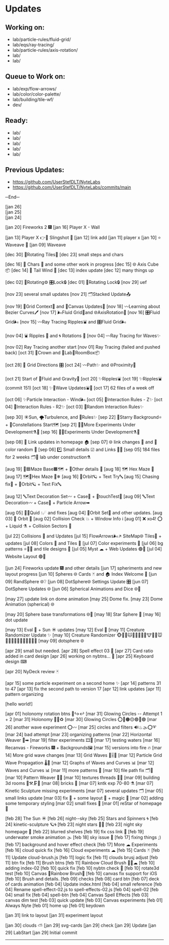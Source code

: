# Updates

## Working on:

* lab/particle-rules/fluid-grid/
* lab/eqs/ray-tracing/
* lab/particle-rules/axis-rotation/
* lab/
* lab/


## Queue to Work on:

* lab/exp/flow-arrows/
* lab/color/color-palette/
* lab/building/tile-wf/
* dev/


## Ready:

* lab/
* lab/
* lab/
* lab/
* lab/


## Previous Updates:

* https://github.com/UserStefDLT/NyteLabs
* https://github.com/UserStefDLT/NyteLabs/commits/main

─End─

[jan 26]    
[jan 25]    
[jan 24]    

[jan 20]    Fireworks 2 🎆
[jan 16]    Player X - Wall

[jan 13]    Player X 👉📲 Slingshot 🏹
[jan 12]    link add
[jan 11]    player x
[jan 10]    ⭐ Waveave 🍭
[jan 09]    Waveave

[dec 30]    🌌Rotating Tiles💠
[dec 23]    small steps and chars

[dec 16]    🔡 Chars 🔣 and some other work in progress
[dec 15]    🌐 Axis Cube 📦
[dec 14]    🛫 Tail Wind 🛬
[dec 13]    index update
[dec 12]    many things up

[dec 02]    🔄Rotating⚙ 🎛Lock🔒
[dec 01]    🔄Rotating Lock🔒
[nov 29]    uef

[nov 23]    several small updates
[nov 21]    🗂Stacked Update📤

[nov 19]    💠Grid Context🔷 and 🎨Canvas Updates🔧
[nov 18]    〰Learning about Bezier Curves🖊
[nov 17]    🌬Fluid Grid🍭and 🌐AxisRotation💫
[nov 16]    🎛Fluid Grid🌬
[nov 15]    〰Ray Tracing Ripples⛲ and 🎛Fluid Grid🌬

[nov 04]     ⛲ Ripples 🌊 and 🌀 Rotations 🔄
[nov 04]     〰Ray Tracing for Waves✨

[nov 02]	Ray Tracing another start
[nov 01]	Ray Tracing (failed and pushed back)
[oct 31]	👑Crown and 🧪Lab🔬RoomBox📦

[oct 28]	🎡 Grid Directions 🎛
[oct 24]	〰Path✨ and 🌐Proximity🧮

[oct 21]	Start of 🌊Fluid and Gravity🌌
[oct 20]	✨Ripples⛲
[oct 19]	✨Ripples⛲ (commit 151)
[oct 18]	✨🌊Wave Updates⛲🌈
[oct 17]	62 files of a week off

[oct 06]	✨Particle Interaction - Wind🌬
[oct 05]	🧮Interaction Rules - Z✨
[oct 04]	🧮Interaction Rules - R2✨
[oct 03]	🧮Random Interaction Rules✨

[sep 30]	☀Sun, 🌪Turbulence, and 🧮Rules✨
[sep 22]	🌠Starry Background⭐ + 🌌Constellations Start🗺
[sep 21]	🥽🥼More Experiments Under Development⚗🧪
[sep 16]	🥽🥼Experiments Under Development⚗🧪

[sep 08]	🔗 Link updates in homepage 🏠
[sep 07]	🌐 link changes 🔗 and 🎨 color random 🎲
[sep 06]	*️⃣ Small details ☑ and Links 🔗🌐
[sep 05]	184 files for 2 weeks 🗂📅 lab under construction⚗

[aug 19]	🧭🟦Maze Base🟧🗺 + 💠Other details 🚧
[aug 18]	🗺 Hex Maze 🏁 
[aug 17]	🗺🧭Hex Maze 🏁❄
[aug 16]	🌌Orbit🪐 + Text Try🔤
[aug 15]	Chasing fix💫 + 🌌Orbit🪐 + Text Fix🔤

[aug 12]	🔤Text Decoration Set〰 + Case💫 + 🌈touchTest🎨
[aug 09]	🔤Text Decoration〰 + Case💫 + Particle Arrow➡

[aug 05]	🌌🌊Quid 💧☄ and fixes
[aug 04]	🌌Orbit Set💫 and other updates.
[aug 03]	🌌 Orbit 💫
[aug 02]	Collision Check 💥 + Window Info ℹ
[aug 01]	❌ xo4! ⭕ + Liquid ⚗ + Collision Sectors 💠

[jul 22]	Collisions 🎱 and Updates
[jul 15]	FlowArrows🌬↗ SiteMap🌐 Tiles💠 + updates
[jul 08]	Colors 🎨 and Tiles 💠
[jul 07]	Color experiments 🎨
[jul 06]	bg patterns ⭐🍨🌄 and tile designs 💠
[jul 05]	Myst ☁ + Web Updates 🟢📐
[jul 04]	Website Layout 🟢📐

[jun 24]	Fireworks update 🎆 and other details
[jun 17]	spheriments and new layout progress
[jun 10]	Spheres 🌐 Cards 🃏 and 🏠 Index Welcome 🎐
[jun 09]	RandSphere 🌐❔
[jun 08]	DotSphere🌐 Settings Update 🎛
[jun 07]	DotSphere Updates 🌐
[jun 06]	Spherical Animations and Dice 🌐🎲

[may 27]	update link on dome animation
[may 25]	Dome fix.
[may 23]	Dome Animation (spherical) 🌐

[may 20]	Sphere base transformations 🌐💫
[may 18]	Star Sphere 🚧
[may 16]	dot update

[may 13]	Eval 🔘 + Sun ☀ updates
[may 12]	Eval 🔘
[may 11]	Creature Randomizer Update ✨
[may 10]	Creature Randomizer 🐵🐶🐺🐱🦁🐯🦒🦊🦝🐮🐷🐗🐭🐹🐰🐻🐨🐼🐸🦓🐴🦄🐔🐲
[may 09]	dotsphere 🌐

[apr 29]	small but needed.
[apr 28]	Spell effect 03 🔮
[apr 27]	Card ratio added in card design
[apr 26]	working on nybtns... 🌃
[apr 25]	Keyboard design ⌨

[apr 20]	NyDeck review 🃏

[apr 15]	some particle experiment on a second home ✨
[apr 14]	patterns 31 to 47
[apr 13]	fix the second path to version 17
[apr 12]	link updates
[apr 11]	pattern organizing

[hello world!]

[apr 01]	holonomy rotation btns 🔄↪↩
[mar 31]	Glowing Circles -- Attempt 1 + 2
[mar 31]	Holonomy 💫🌐♻
[mar 30]	Glowing Circles ⭕🔴🟠🟡🟢🔵🟣
[mar 26]	another wave experiment ⭕〰
[mar 25]	circles and filters 🔊♨🌫⭕➰
[mar 24]	bad attempt
[mar 23]	organizing patterns
[mar 22]	Horizontal Weaver 🧵➡
[mar 19]	filter experiments 🎞🧮
[mar 17]	testing waters
[mar 16]	Recanvas - Fireworks 🎆 + Backgrounds🖼
[mar 15]	versions into fire 🔥
[mar 14]	More grid wave changes
[mar 13]	Grid Waves 🌊🎚🧮
[mar 12]	Particle Grid Wave Propagation 🌡🌊
[mar 12]	Graphs of Waves and Curves 📊
[mar 12]	Waves and Curves 📊
[mar 11]	more patterns 🧶
[mar 10]	file path fix 🗂🔧
[mar 10]	Pattern Weaver 🧵🌈
[mar 10]	textures threads 🎨🧵
[mar 09]	building 3d rooms 🧱⚒🗜📐
[mar 08]	bricks 🧱
[mar 07]	kntk exp 70-80 ⚗
[mar 07]	Kinetic Sculpture missing experiments
[mar 07]	several updates 🗂
[mar 05]	small links update
[mar 03]	fix 🔧 + some layout 📐 + magic 🔮
[mar 02]	adding some temporary styling
[mar 02]	small fixes 🔧
[mar 01]	reStar of homepage 🌌

[feb 28]	The Sun ☀
[feb 26]	night--sky
[feb 25]	Stars and Spinners 🌀
[feb 24]	kinetic-sculpture 🪐🌀
[feb 23]	night stars 🌃🌠
[feb 23]	night sky homepage 🌃
[feb 22]	blurred shelves
[feb 19]	fix css link 🔧
[feb 19]	underwater smoke animation 🌫
[feb 18]	sky issue 🌁
[feb 17]	fixing things ;)
[feb 17]	background and hover effect check
[feb 17]	More ☁ Experiments
[feb 16]	cloud quick fix
[feb 16]	Cloud experiments ☁
[feb 15]	Cards 🃏
[feb 11]	Update cloud-brush.js
[feb 11]	logic fix
[feb 11]	clouds brusj adjust
[feb 11]	btn fix
[feb 11]	Brush btns
[feb 11]	Rainbow Cloud Brush 🌈🎨☁
[feb 10]	adding index-02
[feb 10]	quick fix
[feb 10]	nybtn check 🔘
[feb 10]	rotate3d test
[feb 10]	Canvas 🌈Rainbow Brush🎨
[feb 10]	canvas fix support for iOS
[feb 10]	Brush and details.
[feb 09]	checks
[feb 08]	card btn
[feb 07]	deck of cards animation
[feb 04]	Update index.html
[feb 04]	small reference
[feb 04]	Rename spell-effect-02.js to spell-effects-02.js
[feb 04]	spell-02
[feb 04]	small fix
[feb 04]	spell-btn
[feb 04]	Canvas Spell Effects
[feb 03]	canvas dim test
[feb 03]	quick update
[feb 03]	Canvas experiments
[feb 01]	Always Nyte
[feb 01]	home up
[feb 01]	keydown

[jan 31]	link to layout
[jan 31]	experiment layout

[jan 30]	clouds ⛅
[jan 29]	svg-cards
[jan 29]	check
[jan 29]	Update
[jan 29]	LabStart
[jan 29]	Initial commit

---





